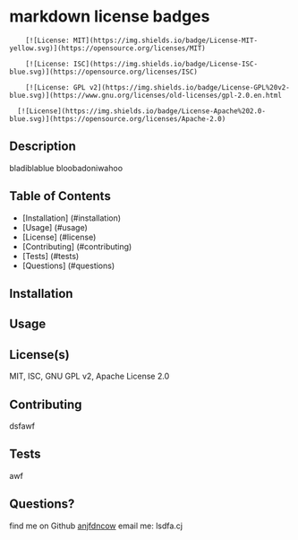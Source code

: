 
  # markdown license badges

  
        [![License: MIT](https://img.shields.io/badge/License-MIT-yellow.svg)](https://opensource.org/licenses/MIT)
       
        [![License: ISC](https://img.shields.io/badge/License-ISC-blue.svg)](https://opensource.org/licenses/ISC)
       
        [![License: GPL v2](https://img.shields.io/badge/License-GPL%20v2-blue.svg)](https://www.gnu.org/licenses/old-licenses/gpl-2.0.en.html
       
      [![License](https://img.shields.io/badge/License-Apache%202.0-blue.svg)](https://opensource.org/licenses/Apache-2.0)
      

  ## Description
  bladiblablue bloobadoniwahoo

  ## Table of Contents
  * [Installation] (#installation)
  * [Usage] (#usage)
  * [License] (#license)
  * [Contributing] (#contributing)
  * [Tests] (#tests)
  * [Questions] (#questions)
  
  ## Installation
  

  ## Usage
  

  ## License(s)
  MIT, ISC, GNU GPL v2, Apache License 2.0

  ## Contributing
  dsfawf

  ## Tests
  awf

  ## Questions?
  find me on Github [anjfdncow]()
  email me: lsdfa.cj

  